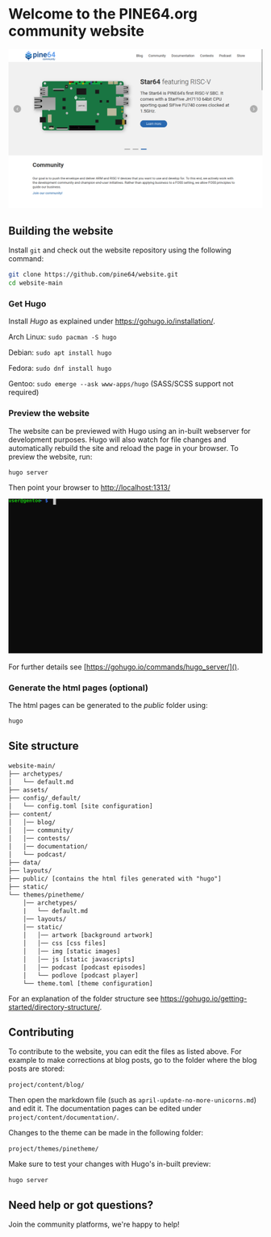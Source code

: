 # Welcome to the PINE64.org community website

![Screenshot of the website](screenshot.png)

## Building the website

Install `git` and check out the website repository using the following command:

```sh
git clone https://github.com/pine64/website.git
cd website-main
```

### Get Hugo

Install *Hugo* as explained under https://gohugo.io/installation/.

Arch Linux: `sudo pacman -S hugo`

Debian: `sudo apt install hugo`

Fedora: `sudo dnf install hugo`

Gentoo: `sudo emerge --ask www-apps/hugo` (SASS/SCSS support not required)

### Preview the website

The website can be previewed with Hugo using an in-built webserver for development purposes. Hugo will also watch for file changes and automatically rebuild the site and reload the page in your browser. To preview the website, run:

```bash
hugo server
```

Then point your browser to [http://localhost:1313/]()

![Hugo usage](./content/blog/images/rebrand_hugo_usage.svg)


For further details see [https://gohugo.io/commands/hugo_server/]().


### Generate the html pages (optional)

The html pages can be generated to the *public* folder using:

```bash
hugo
```


## Site structure

```
website-main/
├── archetypes/
│   └── default.md
├── assets/
├── config/_default/
│   └── config.toml [site configuration]
├── content/
│   │── blog/
│   │── community/
│   │── contests/
│   │── documentation/
│   └── podcast/
├── data/
├── layouts/
├── public/ [contains the html files generated with "hugo"]
├── static/
└── themes/pinetheme/
    │── archetypes/
    |   └── default.md
    │── layouts/
    │── static/
    │   │── artwork [background artwork]
    │   │── css [css files]
    │   │── img [static images]
    │   │── js [static javascripts]
    │   │── podcast [podcast episodes]
    │   └── podlove [podcast player]
    └── theme.toml [theme configuration]
```

For an explanation of the folder structure see https://gohugo.io/getting-started/directory-structure/.

## Contributing

To contribute to the website, you can edit the files as listed above. For example to make corrections at blog posts, go to the folder where the blog posts are stored:

`project/content/blog/`

Then open the markdown file (such as `april-update-no-more-unicorns.md`) and edit it. The documentation pages can be edited under `project/content/documentation/`.

Changes to the theme can be made in the following folder:

`project/themes/pinetheme/`

Make sure to test your changes with Hugo's in-built preview:

`hugo server`

## Need help or got questions?

Join the community platforms, we're happy to help!